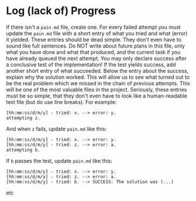 # **Log (lack of) Progress**
If there isn't a `pain.md` file, create one.
For every failed attempt you must update the `pain.md` file with a short entry of what you tried and what (error) it yielded.
These entries should be dead simple. They don't even have to sound like full sentences. Do NOT write about future plans in this file, only what you have done and what that produced, and the current task if you have already queued the next attempt.
You may only declare success after a conclusive test of the implementation! If the test yields success, add another short entry of what succeeded. Below the entry about the success, explain why the solution worked.
This will allow us to see what turned out to be the real problem which we missed in the chain of previous attempts.
This will be one of the most valuable files in the project.
Seriously, these entries must be so simple, that they don't even have to look like a human-readable text file (but do use line breaks).
For example:
```painmd
[hh:mm:ss/d/m/y] - tried: x. --> error: y.
attempting z.
```
And when `z` fails, update `pain.md` like this:
```painmd
[hh:mm:ss/d/m/y] - tried: x. --> error: y.
[hh:mm:ss/d/m/y] - tried: z. --> error: a.
attempting b.
```
If `b` passes the test, update `pain.md` like this:
```painmd
[hh:mm:ss/d/m/y] - tried: x. --> error: y.
[hh:mm:ss/d/m/y] - tried: z. --> error: a.
[hh:mm:ss/d/m/y] - tried: b. --> SUCCESS: The solution was (...)
```
etc
